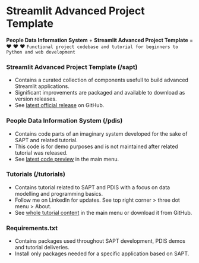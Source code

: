 
# Streamlit Advanced Project Template

**People Data Information System** + **Streamlit Advanced Project Template** = :hearts: :hearts: :hearts:
`Functional project codebase and tutorial for beginners to Python and web development`

### Streamlit Advanced Project Template (/sapt)
* Contains a curated collection of components usefull to build advanced Streamlit applications.
* Significant improvements are packaged and available to download as version releases.
* See [latest official release](https://github.com/gitNetw0rk/Streamlit-Advanced-Project-Template/releases) on GitHub.

### People Data Information System (/pdis)
* Contains code parts of an imaginary system developed for the sake of SAPT and related tutorial.
* This code is for demo purposes and is not maintained after related tutorial was released.
* See [latest code preview](/demo_pdis) in the main menu.

### Tutorials (/tutorials)
* Contains tutorial related to SAPT and PDIS with a focus on data modelling and programming basics.
* Follow me on LinkedIn for updates. See top right corner > three dot menu > About.
* See [whole tutorial content](/tutorials) in the main menu or download it from GitHub.

### Requirements.txt
* Contains packages used throughout SAPT development, PDIS demos and tutorial deliveries. 
* Install only packages needed for a specific application based on SAPT.



